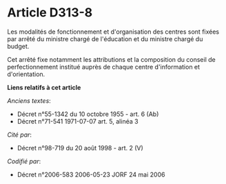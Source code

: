 # Article D313-8

Les modalités de fonctionnement et d'organisation des centres sont fixées par arrêté du ministre chargé de l'éducation et du
ministre chargé du budget.

Cet arrêté fixe notamment les attributions et la composition du conseil de perfectionnement institué auprès de chaque centre
d'information et d'orientation.

**Liens relatifs à cet article**

_Anciens textes_:

  - Décret n°55-1342 du 10 octobre 1955 - art. 6 (Ab)
  - Décret n°71-541 1971-07-07 art. 5, alinéa 3

_Cité par_:

  - Décret n°98-719 du 20 août 1998 - art. 2 (V)

_Codifié par_:

  - Décret n°2006-583 2006-05-23 JORF 24 mai 2006
